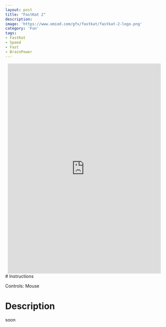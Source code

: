 ```yaml
---
layout: post
title: "FastKat 2"
description:  
image: 'https://www.omiod.com/gfx/fastkat/fastkat-2-logo.png'
category: 'Fun'
tags:
- FastKat
- Speed
- Fast
- BrainPower
---
```

<center>
<iframe src="https://www.omiod.com/games/FK2/" width="488" height="670" style="margin:0;padding:0;border:0"></iframe>
</center>
# Instructions

Controls: Mouse

# Description

soon

